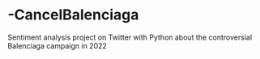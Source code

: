 # -CancelBalenciaga
Sentiment analysis project on Twitter with Python about the controversial Balenciaga campaign in 2022
